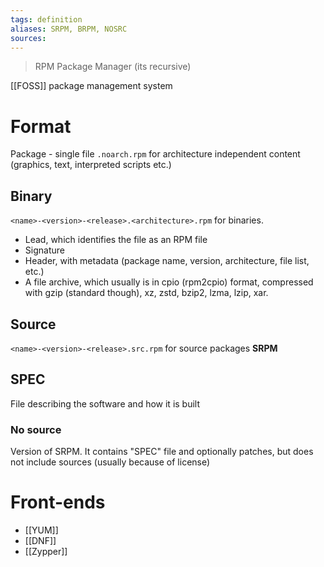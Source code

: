 ```yaml
---
tags: definition
aliases: SRPM, BRPM, NOSRC
sources: 
---
```


> RPM Package Manager (its recursive)

[[FOSS]] package management system

# Format
Package - single file
`.noarch.rpm` for architecture independent content (graphics, text, interpreted scripts etc.)

## Binary
`<name>-<version>-<release>.<architecture>.rpm` for binaries.

- Lead, which identifies the file as an RPM file
- Signature
- Header, with metadata (package name, version, architecture, file list, etc.)
- A file archive, which usually is in cpio (rpm2cpio) format, compressed with gzip (standard though), xz, zstd, bzip2, lzma, lzip, xar.

## Source
`<name>-<version>-<release>.src.rpm` for source packages **SRPM**

## SPEC
File describing the software and how it is built

### No source
Version of SRPM. It contains "SPEC" file and optionally patches, but does not include sources (usually because of license)

# Front-ends
- [[YUM]]
- [[DNF]]
- [[Zypper]]